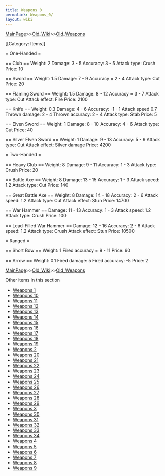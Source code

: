 ```yaml
---
title: Weapons 0
permalink: Weapons_0/
layout: wiki
---
```


[MainPage](/keeperrl_wiki/ "wikilink")>>[Old_Wiki](/keeperrl_wiki/Old_Wiki "wikilink")>>[Old_Weapons](/keeperrl_wiki/Old_Weapons "wikilink")

[[Category: Items]]

= One-Handed =

== Club ==
 Weight: 2
 Damage: 3 - 5
 Accuracy: 3 - 5
 Attack type: Crush
 Price: 10

== Sword ==
 Weight: 1.5
 Damage: 7 - 9
 Accuracy = 2 - 4
 Attack type: Cut
 Price: 20

== Flaming Sword ==
 Weight: 1.5
 Damage: 8 - 12
 Accuracy = 3 - 7
 Attack type: Cut
 Attack effect: Fire
 Price: 2100

== Knife ==
 Weight: 0.3
 Damage: 4 - 6
 Accuracy: -1 - 1
 Attack speed 0.7
 Thrown damage: 2 - 4
 Thrown accuracy: 2 - 4
 Attack type: Stab
 Price: 5

== Elven Sword ==
 Weight: 1
 Damage: 8 - 10
 Accuracy: 4 - 6
 Attack type: Cut
 Price: 40

== Silver Elven Sword ==
 Weight: 1
 Damage: 9 - 13
 Accuracy: 5 - 9
 Attack type: Cut
 Attack effect: Silver damage
 Price: 4200

= Two-Handed =
 
== Heavy Club ==
 Weight: 8
 Damage: 9 - 11
 Accuracy: 1 - 3
 Attack type: Crush
 Price: 20

== Battle Axe ==
 Weight: 8
 Damage: 13 - 15
 Accuracy: 1 - 3
 Attack speed: 1.2
 Attack type: Cut
 Price: 140

== Great Battle Axe ==
 Weight: 8
 Damage: 14 - 18
 Accuracy: 2 - 6
 Attack speed: 1.2
 Attack type: Cut
 Attack effect: Stun
 Price: 14700

== War Hammer ==
 Damage: 11 - 13
 Accuracy: 1 - 3
 Attack speed: 1.2
 Attack type: Crush
 Price: 100

== Lead-Filled War Hammer ==
 Damage: 12 - 16
 Accuracy: 2 - 6
 Attack speed: 1.2
 Attack type: Crush
 Attack effect: Stun
 Price: 10500

= Ranged =
 
== Short Bow ==
 Weight: 1
 Fired accuracy = 9 - 11
 Price: 60

== Arrow ==
 Weight: 0.1
 Fired damage: 5
 Fired accuracy: -5
 Price: 2

[MainPage](/keeperrl_wiki/ "wikilink")>>[Old_Wiki](/keeperrl_wiki/Old_Wiki "wikilink")>>[Old_Weapons](/keeperrl_wiki/Old_Weapons "wikilink")

Other items in this section
-    [Weapons 1](/keeperrl_wiki/Weapons_1 "wikilink")
-    [Weapons 10](/keeperrl_wiki/Weapons_10 "wikilink")
-    [Weapons 11](/keeperrl_wiki/Weapons_11 "wikilink")
-    [Weapons 12](/keeperrl_wiki/Weapons_12 "wikilink")
-    [Weapons 13](/keeperrl_wiki/Weapons_13 "wikilink")
-    [Weapons 14](/keeperrl_wiki/Weapons_14 "wikilink")
-    [Weapons 15](/keeperrl_wiki/Weapons_15 "wikilink")
-    [Weapons 16](/keeperrl_wiki/Weapons_16 "wikilink")
-    [Weapons 17](/keeperrl_wiki/Weapons_17 "wikilink")
-    [Weapons 18](/keeperrl_wiki/Weapons_18 "wikilink")
-    [Weapons 19](/keeperrl_wiki/Weapons_19 "wikilink")
-    [Weapons 2](/keeperrl_wiki/Weapons_2 "wikilink")
-    [Weapons 20](/keeperrl_wiki/Weapons_20 "wikilink")
-    [Weapons 21](/keeperrl_wiki/Weapons_21 "wikilink")
-    [Weapons 22](/keeperrl_wiki/Weapons_22 "wikilink")
-    [Weapons 23](/keeperrl_wiki/Weapons_23 "wikilink")
-    [Weapons 24](/keeperrl_wiki/Weapons_24 "wikilink")
-    [Weapons 25](/keeperrl_wiki/Weapons_25 "wikilink")
-    [Weapons 26](/keeperrl_wiki/Weapons_26 "wikilink")
-    [Weapons 27](/keeperrl_wiki/Weapons_27 "wikilink")
-    [Weapons 28](/keeperrl_wiki/Weapons_28 "wikilink")
-    [Weapons 29](/keeperrl_wiki/Weapons_29 "wikilink")
-    [Weapons 3](/keeperrl_wiki/Weapons_3 "wikilink")
-    [Weapons 30](/keeperrl_wiki/Weapons_30 "wikilink")
-    [Weapons 31](/keeperrl_wiki/Weapons_31 "wikilink")
-    [Weapons 32](/keeperrl_wiki/Weapons_32 "wikilink")
-    [Weapons 33](/keeperrl_wiki/Weapons_33 "wikilink")
-    [Weapons 34](/keeperrl_wiki/Weapons_34 "wikilink")
-    [Weapons 4](/keeperrl_wiki/Weapons_4 "wikilink")
-    [Weapons 5](/keeperrl_wiki/Weapons_5 "wikilink")
-    [Weapons 6](/keeperrl_wiki/Weapons_6 "wikilink")
-    [Weapons 7](/keeperrl_wiki/Weapons_7 "wikilink")
-    [Weapons 8](/keeperrl_wiki/Weapons_8 "wikilink")
-    [Weapons 9](/keeperrl_wiki/Weapons_9 "wikilink")
